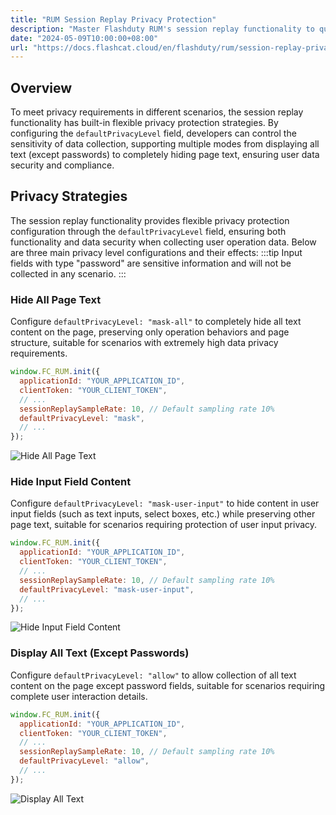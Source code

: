 ```yaml
---
title: "RUM Session Replay Privacy Protection"
description: "Master Flashduty RUM's session replay functionality to quickly identify issues and optimize user experience by reproducing user operation paths."
date: "2024-05-09T10:00:00+08:00"
url: "https://docs.flashcat.cloud/en/flashduty/rum/session-replay-privacy"
---
```


## Overview

To meet privacy requirements in different scenarios, the session replay functionality has built-in flexible privacy protection strategies. By configuring the `defaultPrivacyLevel` field, developers can control the sensitivity of data collection, supporting multiple modes from displaying all text (except passwords) to completely hiding page text, ensuring user data security and compliance.

## Privacy Strategies

The session replay functionality provides flexible privacy protection configuration through the `defaultPrivacyLevel` field, ensuring both functionality and data security when collecting user operation data. Below are three main privacy level configurations and their effects:
:::tip
Input fields with type "password" are sensitive information and will not be collected in any scenario.
:::

### Hide All Page Text

Configure `defaultPrivacyLevel: "mask-all"` to completely hide all text content on the page, preserving only operation behaviors and page structure, suitable for scenarios with extremely high data privacy requirements.

```js
window.FC_RUM.init({
  applicationId: "YOUR_APPLICATION_ID",
  clientToken: "YOUR_CLIENT_TOKEN",
  // ...
  sessionReplaySampleRate: 10, // Default sampling rate 10%
  defaultPrivacyLevel: "mask",
  // ...
});
```

![Hide All Page Text](https://docs-cdn.flashcat.cloud/imges/png/03afebc34026be5cb5ad683665163c12.png)

### Hide Input Field Content

Configure `defaultPrivacyLevel: "mask-user-input"` to hide content in user input fields (such as text inputs, select boxes, etc.) while preserving other page text, suitable for scenarios requiring protection of user input privacy.

```js
window.FC_RUM.init({
  applicationId: "YOUR_APPLICATION_ID",
  clientToken: "YOUR_CLIENT_TOKEN",
  // ...
  sessionReplaySampleRate: 10, // Default sampling rate 10%
  defaultPrivacyLevel: "mask-user-input",
  // ...
});
```

![Hide Input Field Content](https://docs-cdn.flashcat.cloud/imges/png/e2f36a765e0dcb5db8a3ba9c24c42d6a.png)

### Display All Text (Except Passwords)

Configure `defaultPrivacyLevel: "allow"` to allow collection of all text content on the page except password fields, suitable for scenarios requiring complete user interaction details.

```js
window.FC_RUM.init({
  applicationId: "YOUR_APPLICATION_ID",
  clientToken: "YOUR_CLIENT_TOKEN",
  // ...
  sessionReplaySampleRate: 10, // Default sampling rate 10%
  defaultPrivacyLevel: "allow",
  // ...
});
```

![Display All Text](https://docs-cdn.flashcat.cloud/imges/png/24db39145913b960a588e45ab088c224.png)
